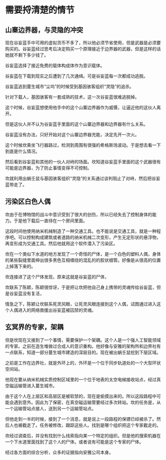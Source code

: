 # 需要捋清楚的情节

## 山寨边界器，与灵隐的冲突

现在谷妄蓝手中可用的虚拟货币不多了，所以他必须节省使用，但是武器是必须要购买的。谷妄蓝经过思考后决定购买一个原理接近于边界器的武器，但是这样的话她就不剩下多少钱了。

谷妄蓝选择了接近免费的载体构成体作为意识载体。

谷妄蓝在下载到现实之后遭到了几次通缉。可是谷妄蓝每一次都成功逃脱。

谷妄蓝逃到蔓生城市“尘坞”的时候受到基因骇客组织“灵隐”的追杀。

针对下载人，基因骇客有一套成熟的技术，这一次谷妄蓝很难逃脱掉。

这个时候，谷妄蓝想使用他手中的这个山寨边界器作为威慑，让逼近他的这伙人离开。

但是这伙人并不认为谷妄蓝手里面的这个山寨边界器和边界器有什么关系。

谷妄蓝没有办法，只好开始对这个山寨边界器充能，决定先开一次火。

这个时候坎乘坐飞行器路过，检测到周围有很强的希格斯场波动。于是想去看一下到底是什么情况。

然后看到谷妄蓝和其他的一伙人对峙的场面。坎知道谷妄蓝手里面的这个武器很有可能是边界器，为了防止事情变得不可控制。

坎就利用出蜗壬鼠与基因骇客组织“灵隐”的关系通过谈判阻止了对峙，然后把谷妄蓝带走了。

## 污染区白色人偶

坎由于在博物馆的战斗中意识受到了很大的创伤，所以已经失去了控制身体的能力。于是他下载后一直待在一个房间里面。

这段时间他使用纳米机械制造了一种交通工具。也不能说是交通工具，就是一种程序吧。可以控制构成建筑或者道路的纳米机械二次变形，产生无定形状的悬浮物，再变形成为交通工具。然后他就用这个软件潜入了污染区。

坎在一个类似下水道的地方发现了一个奇怪的尸体，是一个白色的塑料人偶，身体的某些裂缝里面伸出很多黑色互相缠绕的混乱的的胶状细管。好像是从很高的位置上掉落下来的。

坎连接进了这个尸体发现，原来这就是谷妄蓝的尸体，

坎联系了陈颖，陈颖很惊讶，于是把让坎把他自己身上携带的灵魂传给谷妄蓝，但是谷妄蓝没有复活，

情急之下，陈颖让坎联系死灵风眼，让死灵风眼连接到这个人偶，试图通过进入这个人偶进入的网络救援出谷妄蓝被囚禁的灵魂。

## 玄冥界的专家，架耦

但是坎现在又接到了一个事情，需要保护一个架耦。这个人是一个强人工智能领域的专家。之前在造生堆做过合成人的意识重构。他好像与安雅的架构所和边界社有一点联系，知道一部分蔓生城市建造的深层目的。现在被出蜗壬鼠挖到下层区域。

之前是工作在边界社，就是外环上的，外环是一个位于同步轨道处的一个大型环状空间站。

他现在要从纳米机械实质控制区域里的一个位于地表的太空电梯接收站点，经过真空磁运输管进入蔓生城市。

由于这个人在上层区和高层区是被软禁的，现在是偷摸出来的。所以这段路程中可能会遇到意外。因此为了保密，在真空磁运输管要经过多次转站。坎的任务是，从一个运输管站点接人，送到另一个运输管站点。

但他走到一半的时候，接到了一个消息，就是说上一段路程的保镖已经被杀了。然后人也被截走了。任务被修改，跟踪这些人。找到是哪个组织把这个专家截走的。

坎经过调查后，并没有找到什么线索指向某一个特定的组织。但是他的搜索机器在一个下水道里面找到了这个人的尸体。或者说有可能是这个专家的尸体。

经过各方面的综合分析，众多的证据指向安雅公司本身。




